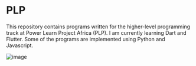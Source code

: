 # PLP
This repository contains programs written for the higher-level programming track at Power Learn Project Africa (PLP). I am currently learning Dart and Flutter. Some of the programs are implemented using Python and Javascript.

![image](https://github.com/RichardMiruka/PLP/assets/105627752/fc53c461-9734-435f-a93e-bad10195e861)   
